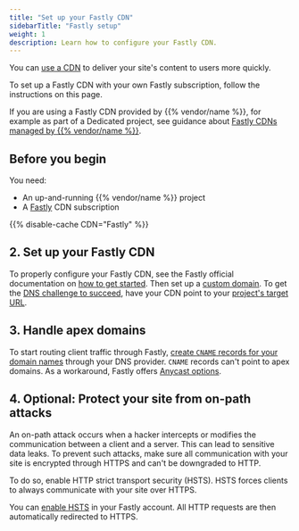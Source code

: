 ```yaml
---
title: "Set up your Fastly CDN"
sidebarTitle: "Fastly setup"
weight: 1
description: Learn how to configure your Fastly CDN.
---
```


You can [use a CDN](/domains/cdn/_index.md) to deliver your site's content to users more quickly.

To set up a Fastly CDN with your own Fastly subscription,
follow the instructions on this page.

If you are using a Fastly CDN provided by {{% vendor/name %}},
for example as part of a Dedicated project,
see guidance about [Fastly CDNs managed by {{% vendor/name %}}](/domains/cdn/managed-fastly.md).

## Before you begin

You need:

- An up-and-running {{% vendor/name %}} project
- A [Fastly](https://www.fastly.com/) CDN subscription

{{% disable-cache CDN="Fastly" %}}

## 2. Set up your Fastly CDN

To properly configure your Fastly CDN,
see the Fastly official documentation on [how to get started](https://docs.fastly.com/en/guides/getting-started#_basics).
Then set up a [custom domain](/domains/steps/_index.md).
To get the [DNS challenge to succeed](/domains/troubleshoot.md#ownership-verification),
have your CDN point to your [project's target URL](/domains/steps/_index.md#1-get-the-target-for-your-project).

## 3. Handle apex domains

To start routing client traffic through Fastly,
[create `CNAME` records for your domain names](/domains/steps/dns.md)
through your DNS provider.
`CNAME` records can't point to apex domains.
As a workaround, Fastly offers [Anycast options](https://docs.fastly.com/en/guides/using-fastly-with-apex-domains).

## 4. Optional: Protect your site from on-path attacks

An on-path attack occurs when a hacker intercepts
or modifies the communication between a client and a server.
This can lead to sensitive data leaks.
To prevent such attacks, make sure all communication with your site is encrypted through HTTPS
and can't be downgraded to HTTP.

To do so, enable HTTP strict transport security (HSTS).
HSTS forces clients to always communicate with your site over HTTPS.

You can [enable HSTS](https://docs.fastly.com/en/guides/enabling-hsts-through-fastly#forcing-tls-and-enabling-hsts)
in your Fastly account.
All HTTP requests are then automatically redirected to HTTPS.
